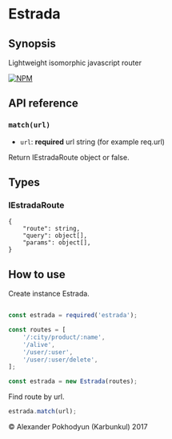 # Estrada #

## Synopsis
Lightweight isomorphic javascript router

[![NPM](https://nodei.co/npm/ra.png)](https://nodei.co/npm/ra)

## API reference

### `match(url)`

* `url`: **required** url string (for example req.url)

Return IEstradaRoute object or false.

## Types ##

### IEstradaRoute ###
```
{
    "route": string,
    "query": object[],
    "params": object[],
}
```

## How to use

Create instance Estrada.

```javascript

const estrada = required('estrada');

const routes = [
    '/:city/product/:name',
    '/alive',
    '/user/:user',
    '/user/:user/delete',
];

const estrada = new Estrada(routes);
```
Find route by url.
```javascript
estrada.match(url);
```

© Alexander Pokhodyun (Karbunkul) 2017